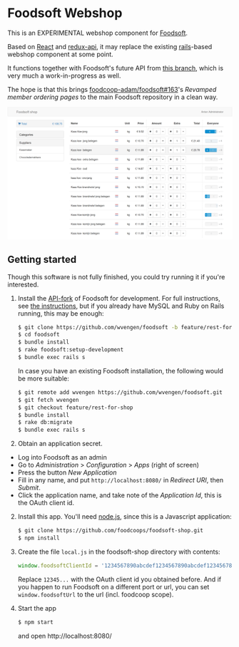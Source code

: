Foodsoft Webshop
================

This is an EXPERIMENTAL webshop component for [Foodsoft](https://github.com/foodcoops/foodsoft).

Based on [React](http://facebook.github.io/react/) and [redux-api](https://github.com/lexich/redux-api),
it may replace the existing [rails](http://www.rubyonrails.org/)-based webshop component at some point.

It functions together with Foodsoft's future API from
[this branch](https://github.com/wvengen/foodsoft/tree/feature/rest-for-shop), which is very much a
work-in-progress as well.


The hope is that this brings [foodcoop-adam/foodsoft#163](https://github.com/foodcoop-adam/foodsoft/issues/163)'s
_Revamped member ordering pages_ to the main Foodsoft repository in a clean way.


![screenshot](screenshot.png)


## Getting started

Though this software is not fully finished, you could try running it if you're interested.

1. Install the [API-fork](https://github.com/wvengen/foodsoft/tree/feature/rest-for-shop) of Foodsoft for development.
   For full instructions, see [the instructions](https://github.com/wvengen/foodsoft/blob/feature/rest-for-shop/doc/SETUP_DEVELOPMENT.md),
   but if you already have MySQL and Ruby on Rails running, this may be enough:

   ```sh
   $ git clone https://github.com/wvengen/foodsoft -b feature/rest-for-shop
   $ cd foodsoft
   $ bundle install
   $ rake foodsoft:setup-development
   $ bundle exec rails s
   ```

   In case you have an existing Foodsoft installation, the following would be more suitable:

   ```sh
   $ git remote add wvengen https://github.com/wvengen/foodsoft.git
   $ git fetch wvengen
   $ git checkout feature/rest-for-shop
   $ bundle install
   $ rake db:migrate
   $ bundle exec rails s
   ```

2. Obtain an application secret.

  * Log into Foodsoft as an admin
  * Go to _Administration_ &gt; _Configuration_ &gt; _Apps_ (right of screen)
  * Press the button _New Application_
  * Fill in any name, and put `http://localhost:8080/` in _Redirect URI_, then _Submit_.
  * Click the application name, and take note of the _Application Id_, this is the OAuth client id.

2. Install this app. You'll need [node.js](https://nodejs.org/), since this is a Javascript application:

   ```sh
   $ git clone https://github.com/foodcoops/foodsoft-shop.git
   $ npm install
   ```

3. Create the file `local.js` in the foodsoft-shop directory with contents:

   ```javascript
   window.foodsoftClientId = '1234567890abcdef1234567890abcdef1234567890abcdef1234567890abcdef';
   ```

   Replace `12345...` with the OAuth client id you obtained before. And if you happen to run Foodsoft
   on a different port or url, you can set `window.foodsoftUrl` to the url (incl. foodcoop scope).

4. Start the app

   ```sh
   $ npm start
   ```

   and open http://localhost:8080/

